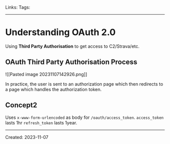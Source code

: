 Links: 
Tags:
___
# Understanding OAuth 2.0
Using **Third Party Authorisation** to get access to C2/Strava/etc. 
## OAuth Third Party Authorisation Process
![[Pasted image 20231107142926.png]]

In practice, the user is sent to an authorization page which then redirects to a page which handles the authorization token.
## Concept2
Uses `x-www-form-urlencoded` as body for `/oauth/access_token`. `access_token` lasts 1hr `refresh_token` lasts 1year.

___
Created: 2023-11-07

